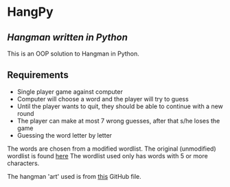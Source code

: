 # HangPy
## _Hangman written in Python_

This is an OOP solution to Hangman in Python.

## Requirements

- Single player game against computer
- Computer will choose a word and the player will try to guess
- Until the player wants to quit, they should be able to continue with a new round
- The player can make at most 7 wrong guesses, after that s/he loses the game
- Guessing the word letter by letter

The words are chosen from a modified wordlist. The original (unmodified) wordlist is found [here](https://www.mit.edu/~ecprice/wordlist.10000)
The wordlist used only has words with 5 or more characters.

The hangman 'art' used is from [this](https://gist.github.com/chrishorton/8510732aa9a80a03c829b09f12e20d9c) GitHub file.